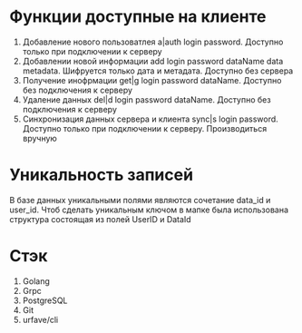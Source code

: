 # Функции доступные на клиенте
1. Добавление нового пользоватлея a|auth login password. Доступно только при подключении к серверу
2. Добавлении новой информации add login password dataName data metadata. Шифруется только дата и метадата. Доступно без сервера
3. Получение инофрмации get|g login password dataName. Доступно без подключения к серверу
4. Удаление данных del|d login password dataName. Доступно без подключения к серверу
5. Синхронизация данных сервера и клиента sync|s login password. Доступно только при подключении к серверу. Производиться вручную

# Уникальность записей
В базе данных уникальными полями являются сочетание data_id и user_id. Чтоб сделать уникальным ключом в мапке была использована структура состоящая из полей UserID и DataId 

# Cтэк
1. Golang
2. Grpc
3. PostgreSQL
4. Git
5. urfave/cli